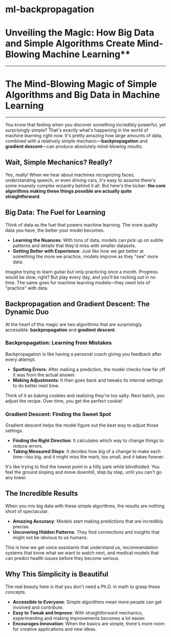 # ml-backpropagation

# Unveiling the Magic: How Big Data and Simple Algorithms Create Mind-Blowing Machine Learning**

---

# The Mind-Blowing Magic of Simple Algorithms and Big Data in Machine Learning

---

You know that feeling when you discover something incredibly powerful, yet surprisingly simple? That's exactly what's happening in the world of machine learning right now. It's pretty amazing how large amounts of data, combined with a relatively simple mechanic—**backpropagation** and **gradient descent**—can produce absolutely mind-blowing results.

## Wait, Simple Mechanics? Really?

Yes, really! When we hear about machines recognizing faces, understanding speech, or even driving cars, it's easy to assume there's some insanely complex wizardry behind it all. But here's the kicker: **the core algorithms making these things possible are actually quite straightforward**.

## Big Data: The Fuel for Learning

Think of data as the fuel that powers machine learning. The more quality data you have, the better your model becomes.

- **Learning the Nuances**: With tons of data, models can pick up on subtle patterns and details that they'd miss with smaller datasets.
- **Getting Better with Experience**: Just like how we get better at something the more we practice, models improve as they "see" more data.

Imagine trying to learn guitar but only practicing once a month. Progress would be slow, right? But play every day, and you'll be rocking out in no time. The same goes for machine learning models—they need lots of "practice" with data.

## Backpropagation and Gradient Descent: The Dynamic Duo

At the heart of this magic are two algorithms that are surprisingly accessible: **backpropagation** and **gradient descent**.

### Backpropagation: Learning from Mistakes

Backpropagation is like having a personal coach giving you feedback after every attempt.

- **Spotting Errors**: After making a prediction, the model checks how far off it was from the actual answer.
- **Making Adjustments**: It then goes back and tweaks its internal settings to do better next time.

Think of it as baking cookies and realizing they're too salty. Next batch, you adjust the recipe. Over time, you get the perfect cookie!

### Gradient Descent: Finding the Sweet Spot

Gradient descent helps the model figure out the best way to adjust those settings.

- **Finding the Right Direction**: It calculates which way to change things to reduce errors.
- **Taking Measured Steps**: It decides how big of a change to make each time—too big, and it might miss the mark; too small, and it takes forever.

It's like trying to find the lowest point in a hilly park while blindfolded. You feel the ground sloping and move downhill, step by step, until you can't go any lower.

## The Incredible Results

When you mix big data with these simple algorithms, the results are nothing short of spectacular.

- **Amazing Accuracy**: Models start making predictions that are incredibly precise.
- **Uncovering Hidden Patterns**: They find connections and insights that might not be obvious to us humans.

This is how we get voice assistants that understand us, recommendation systems that know what we want to watch next, and medical models that can predict health issues before they become serious.

## Why This Simplicity is Beautiful

The real beauty here is that you don't need a Ph.D. in math to grasp these concepts.

- **Accessible to Everyone**: Simple algorithms mean more people can get involved and contribute.
- **Easy to Tweak and Improve**: With straightforward mechanics, experimenting and making improvements becomes a lot easier.
- **Encourages Innovation**: When the basics are simple, there's more room for creative applications and new ideas.

